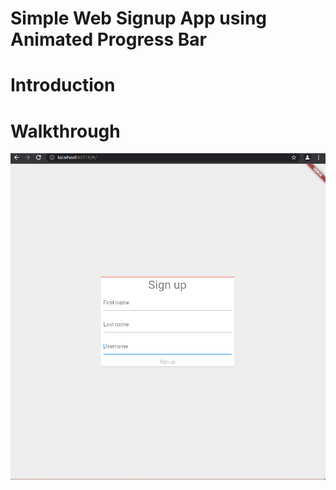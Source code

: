 # Simple Web Signup App using Animated Progress Bar

# Introduction

# Walkthrough

![app walkthrough](simple-signup.gif)
